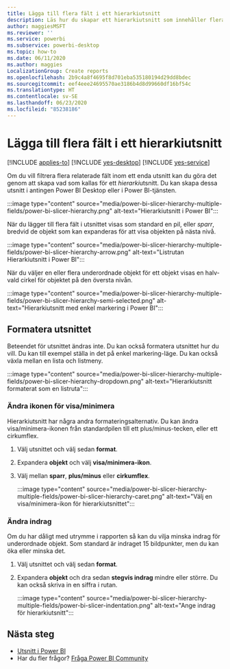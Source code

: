 ```yaml
---
title: Lägga till flera fält i ett hierarkiutsnitt
description: Läs hur du skapar ett hierarkiutsnitt som innehåller flera fält i en hierarki.
author: maggiesMSFT
ms.reviewer: ''
ms.service: powerbi
ms.subservice: powerbi-desktop
ms.topic: how-to
ms.date: 06/11/2020
ms.author: maggies
LocalizationGroup: Create reports
ms.openlocfilehash: 2b9c4a8f4695f8d701eba535180194d29dd8bdec
ms.sourcegitcommit: eef4eee24695570ae3186b4d8d99660df16bf54c
ms.translationtype: HT
ms.contentlocale: sv-SE
ms.lasthandoff: 06/23/2020
ms.locfileid: "85238186"
---
```

# <a name="add-multiple-fields-to-a-hierarchy-slicer"></a>Lägga till flera fält i ett hierarkiutsnitt

[!INCLUDE [applies-to](../includes/applies-to.md)] [!INCLUDE [yes-desktop](../includes/yes-desktop.md)] [!INCLUDE [yes-service](../includes/yes-service.md)]

Om du vill filtrera flera relaterade fält inom ett enda utsnitt kan du göra det genom att skapa vad som kallas för ett *hierarki*utsnitt. Du kan skapa dessa utsnitt i antingen Power BI Desktop eller i Power BI-tjänsten.

:::image type="content" source="media/power-bi-slicer-hierarchy-multiple-fields/power-bi-slicer-hierarchy.png" alt-text="Hierarkiutsnitt i Power BI":::

När du lägger till flera fält i utsnittet visas som standard en pil, eller *sparr*, bredvid de objekt som kan expanderas för att visa objekten på nästa nivå.

:::image type="content" source="media/power-bi-slicer-hierarchy-multiple-fields/power-bi-slicer-hierarchy-arrow.png" alt-text="Listrutan Hierarkiutsnitt i Power BI":::
 
 
När du väljer en eller flera underordnade objekt för ett objekt visas en halv-vald cirkel för objektet på den översta nivån.
 
:::image type="content" source="media/power-bi-slicer-hierarchy-multiple-fields/power-bi-slicer-hierarchy-semi-selected.png" alt-text="Hierarkiutsnitt med enkel markering i Power BI":::

## <a name="format-the-slicer"></a>Formatera utsnittet

Beteendet för utsnittet ändras inte. Du kan också formatera utsnittet hur du vill. Du kan till exempel ställa in det på enkel markering-läge. Du kan också växla mellan en lista och listmeny. 

:::image type="content" source="media/power-bi-slicer-hierarchy-multiple-fields/power-bi-slicer-hierarchy-dropdown.png" alt-text="Hierarkiutsnitt formaterat som en listruta":::

### <a name="change-the-expandcollapse-icon"></a>Ändra ikonen för visa/minimera

Hierarkiutsnitt har några andra formateringsalternativ. Du kan ändra visa/minimera-ikonen från standardpilen till ett plus/minus-tecken, eller ett cirkumflex.

1. Välj utsnittet och välj sedan **format**.
1. Expandera **objekt** och välj **visa/minimera-ikon**.
1. Välj mellan **sparr**, **plus/minus** eller **cirkumflex**.
 
    :::image type="content" source="media/power-bi-slicer-hierarchy-multiple-fields/power-bi-slicer-hierarchy-caret.png" alt-text="Välj en visa/minimera-ikon för hierarkiutsnittet":::
 
### <a name="change-the-indentation"></a>Ändra indrag

Om du har dåligt med utrymme i rapporten så kan du vilja minska indrag för underordnade objekt. Som standard är indraget 15 bildpunkter, men du kan öka eller minska det. 

1. Välj utsnittet och välj sedan **format**.
1. Expandera **objekt** och dra sedan **stegvis indrag** mindre eller större. Du kan också skriva in en siffra i rutan.

    :::image type="content" source="media/power-bi-slicer-hierarchy-multiple-fields/power-bi-slicer-indentation.png" alt-text="Ange indrag för hierarkiutsnitt":::

## <a name="next-steps"></a>Nästa steg

- [Utsnitt i Power BI](../visuals/power-bi-visualization-slicers.md)
- Har du fler frågor? [Fråga Power BI Community](https://community.powerbi.com/)